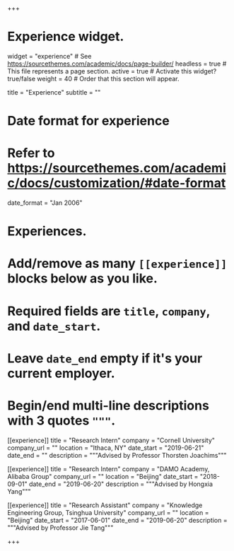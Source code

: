 +++
# Experience widget.
widget = "experience"  # See https://sourcethemes.com/academic/docs/page-builder/
headless = true  # This file represents a page section.
active = true  # Activate this widget? true/false
weight = 40  # Order that this section will appear.

title = "Experience"
subtitle = ""

# Date format for experience
#   Refer to https://sourcethemes.com/academic/docs/customization/#date-format
date_format = "Jan 2006"

# Experiences.
#   Add/remove as many `[[experience]]` blocks below as you like.
#   Required fields are `title`, `company`, and `date_start`.
#   Leave `date_end` empty if it's your current employer.
#   Begin/end multi-line descriptions with 3 quotes `"""`.
[[experience]]
  title = "Research Intern"
  company = "Cornell University"
  company_url = ""
  location = "Ithaca, NY"
  date_start = "2019-06-21"
  date_end = ""
  description = """Advised by Professor Thorsten Joachims"""

[[experience]]
  title = "Research Intern"
  company = "DAMO Academy, Alibaba Group"
  company_url = ""
  location = "Beijing"
  date_start = "2018-09-01"
  date_end = "2019-06-20"
  description = """Advised by Hongxia Yang"""

[[experience]]
  title = "Research Assistant"
  company = "Knowledge Engineering Group, Tsinghua University"
  company_url = ""
  location = "Beijing"
  date_start = "2017-06-01"
  date_end = "2019-06-20"
  description = """Advised by Professor Jie Tang"""

+++
